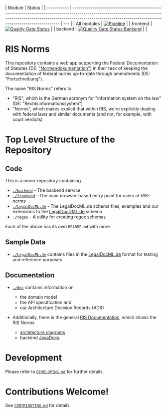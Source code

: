 | Module      | Status                                                                                                                                                                                                                              |
| ----------- | ----------------------------------------------------------------------------------------------------------------------------------------------------------------------------------------------------------------------------------- | --- |
| All modules | [![Pipeline](https://github.com/digitalservicebund/ris-norms/actions/workflows/pipeline.yml/badge.svg)](https://github.com/digitalservicebund/ris-norms/actions/workflows/pipeline.yml)                                             |
| frontend    | [![Quality Gate Status](https://sonarcloud.io/api/project_badges/measure?project=digitalservicebund_ris-norms-frontend&metric=alert_status)](https://sonarcloud.io/summary/new_code?id=digitalservicebund_ris-norms-frontend)       |
| backend     | [![Quality Gate Status Backend](https://sonarcloud.io/api/project_badges/measure?project=digitalservicebund_ris-norms-backend&metric=alert_status)](https://sonarcloud.io/summary/new_code?id=digitalservicebund_ris-norms-backend) |     |

# RIS Norms

This repository contains a web app supporting the Federal Documentation of Statutes (DE: ["Normendokumentation"](https://www.bundesjustizamt.de/DE/Themen/Rechtsetzung/Normendokumentation/Normendokumentation_node.html)) in their task of keeping the documentation of federal norms up-to-date through amendments (DE: "Fortschreibung").

The name "RIS Norms" refers to

- "RIS", which is the German acronym for "information system on the law" (DE: "Rechtsinformationssystem")
- "Norms", which makes explicit that within RIS, we're explicitly dealing with federal laws and similar documents (and not, for example, with court verdicts)

# Top Level Structure of the Repository

## Code

This is a mono-repository containing

- [`./backend`](./backend) - The backend service
- [`./frontend`](./frontend) - The main browser-based entry point for users of _RIS-norms_
- [`./LegalDocML.de`](./LegalDocML.de) - The LegalDocML.de schema files, examples and our extensions to
  the [LegalDocDML.de](https://gitlab.opencode.de/bmi/e-gesetzgebung/ldml_de) schema
- [`./regex`](./regex/) - A utility for creating regex schemas

Each of the above has its own `README.md` with more.

## Sample Data

- [`./LegalDocML.de`](./LegalDocML.de/) contains files in
  the [LegalDocML.de](https://gitlab.opencode.de/bmi/e-gesetzgebung/ldml_de) format for testing and reference purposes

## Documentation

- [`./doc`](./doc) contains information on

  - the domain model
  - the API specification and
  - our Architecture Decision Records (ADR)

- Additionally, there is the general [RIS Documentation](https://digitalservicebund.github.io/ris-reports/), which shows the RIS Norms
  - [architecture diagrams](https://digitalservicebund.github.io/ris-reports/docs/architecture/diagrams_list.html)
  - backend [JavaDocs](https://digitalservicebund.github.io/ris-reports/docs/backend-code-documentation/norms-java.html)

# Development

Please refer to [`DEVELOPING.md`](./DEVELOPING.md) for further details.

# Contributions Welcome!

See [`CONTRIBUTING.md`](./CONTRIBUTING.md) for details.
